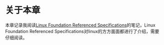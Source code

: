 # 关于本章

本章记录我阅读[Linux Foundation Referenced Specifications](https://refspecs.linuxfoundation.org/)的笔记，Linux Foundation Referenced Specifications对linux的方方面面都进行了介绍，需要仔细阅读。